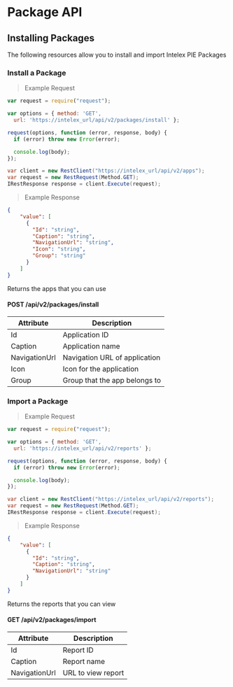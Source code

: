 # Package API

## Installing Packages

The following resources allow you to install and import Intelex PIE Packages

### Install a Package

> Example Request

```javascript
var request = require("request");

var options = { method: 'GET',
  url: 'https://intelex_url/api/v2/packages/install' };

request(options, function (error, response, body) {
  if (error) throw new Error(error);

  console.log(body);
});
```

```csharp
var client = new RestClient("https://intelex_url/api/v2/apps");
var request = new RestRequest(Method.GET);
IRestResponse response = client.Execute(request);
```

> Example Response

```json
{
	"value": [
	  {
		"Id": "string",
		"Caption": "string",
		"NavigationUrl": "string",
		"Icon": "string",
		"Group": "string"
	  }
	]
}
```

Returns the apps that you can use

#### POST /api/v2/packages/install

Attribute | Description
--------- | -----------
Id | Application ID
Caption | Application name 
NavigationUrl | Navigation URL of application
Icon | Icon for the application
Group | Group that the app belongs to

### Import a Package

> Example Request

```javascript
var request = require("request");

var options = { method: 'GET',
  url: 'https://intelex_url/api/v2/reports' };

request(options, function (error, response, body) {
  if (error) throw new Error(error);

  console.log(body);
});
```

```csharp
var client = new RestClient("https://intelex_url/api/v2/reports");
var request = new RestRequest(Method.GET);
IRestResponse response = client.Execute(request);
```

> Example Response

```json
{
	"value": [
	  {
		"Id": "string",
		"Caption": "string",
		"NavigationUrl": "string"
	  }
	]
}
```

Returns the reports that you can view

#### GET /api/v2/packages/import

Attribute | Description
--------- | -----------
Id | Report ID
Caption | Report name
NavigationUrl | URL to view report

